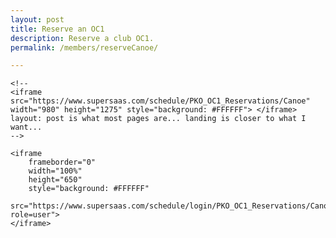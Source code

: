 ```yaml
---
layout: post
title: Reserve an OC1
description: Reserve a club OC1.
permalink: /members/reserveCanoe/

---
```

<div class="supersaas-wrapper">

    <!--
    <iframe src="https://www.supersaas.com/schedule/PKO_OC1_Reservations/Canoe" width="980" height="1275" style="background: #FFFFFF"> </iframe>
    layout: post is what most pages are... landing is closer to what I want...
    -->

    <iframe
        frameborder="0"
        width="100%"
        height="650"
        style="background: #FFFFFF"
        src="https://www.supersaas.com/schedule/login/PKO_OC1_Reservations/Canoe?role=user">  
    </iframe>

</div>
